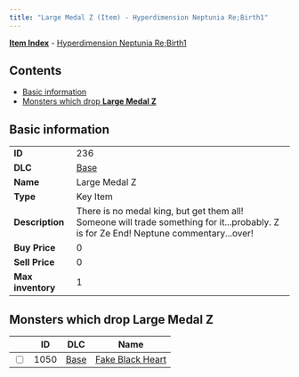 ```yaml
---
title: "Large Medal Z (Item) - Hyperdimension Neptunia Re;Birth1"
---
```


[**Item Index**](/neptunia/rb1/item/index.html) - [Hyperdimension Neptunia Re;Birth1](/neptunia/rb1)

## Contents

- [Basic information](#basic-information)
- [Monsters which drop **Large Medal Z**](#monsters-which-drop-large-medal-z)

## Basic information

|   |   |
| -- | -- |
| **ID** | 236 |
| **DLC** | [Base](/neptunia/rb1/dlc/1-base.html) |
| **Name** | Large Medal Z |
| **Type** | Key Item |
| **Description** | There is no medal king, but get them all! Someone will trade something for it...probably. Z is for Ze End! Neptune commentary...over! |
| **Buy Price** | 0 |
| **Sell Price** | 0 |
| **Max inventory** | 1 |


## Monsters which drop **Large Medal Z**

|    | ID | DLC | Name |
| -- | -- | --- | ---- |
| <input type="checkbox" id="rb1-monster-1-1050" class="trackbox" /> | 1050 | [Base](/neptunia/rb1/dlc/1-base.html) | [Fake Black Heart](/neptunia/rb1/monster/1-1050-fake-black-heart.html) |
